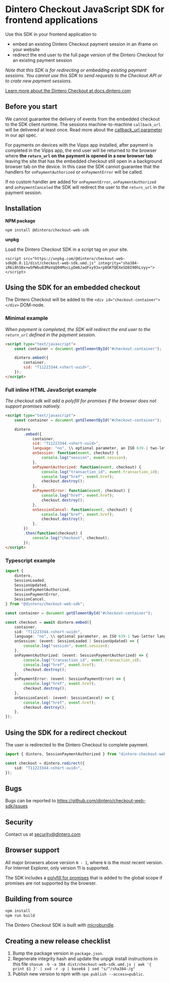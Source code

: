 # Dintero Checkout JavaScript SDK for frontend applications

Use this SDK in your frontend application to

-   embed an existing Dintero Checkout payment session in an iframe on your website
-   redirect the end user to the full page version of the Dintero Checkout for an existing payment session

_Note that this SDK is for redirecting or embedding existing payment sessions. You cannot use this SDK to send requests to the Checkout API or to crate new payment sessions._

[Learn more about the Dintero Checkout at docs.dintero.com](https://docs.dintero.com/docs/checkout-getting-started.html)

## Before you start

We cannot guarantee the delivery of events from the embedded checkout to the SDK client runtime. The sessions machine-to-machine `callback_url` will be delivered at least once. Read more about the [callback_url parameter](https://docs.dintero.com/checkout-api.html#operation/checkout_session_profile_post) in our api spec.

For payments on devices with the Vipps app installed, after payment is completed in the Vipps app, the end user will be returned to the browser where **the `return_url` on the payment is opened in a new browser tab** leaving the site that has the embedded checkout still open in a background browser tab on the device. In this case the SDK cannot guarantee that the handlers for `onPaymentAuthorized` or `onPaymentError` will be called.

If no custom handler are added for `onPaymentError`, `onPaymentAuthorized` and `onPaymentCanceled` the SDK will redirect the user to the `return_url` in the payment session.

## Installation

**NPM package**

```
npm install @dintero/checkout-web-sdk
```

**unpkg**

Load the Dintero Checkout SDK in a script tag on your site.

```
<script src="https://unpkg.com/@dintero/checkout-web-sdk@0.0.11/dist/checkout-web-sdk.umd.js" integrity="sha384-iR6i8hSBx+w5PWbu83MaVqQ04MocLyDm6JadFxy93xrp0GKTQEXeSD8I90hLvyy+"></script>
```

## Using the SDK for an embedded checkout

The Dintero Checkout will be added to the `<div id="checkout-container"></div>` DOM-node.

### Minimal example

_When payment is completed, the SDK will redirect the end user to the `return_url` defined in the payment session._

```html
<script type="text/javascript">
    const container = document.getElementById("#checkout-container");

    dintero.embed({
        container,
        sid: "T11223344.<short-uuid>",
    });
</script>
```

### Full inline HTML JavaScript example

_The checkout sdk will add a polyfill for promises if the browser does not support promises natively._

```html
<script type="text/javascript">
    const container = document.getElementById("#checkout-container");

    dintero
        .embed({
            container,
            sid: "T11223344.<short-uuid>",
            language: "no", \\ optional parameter, an ISO 639-1 two-letter language code
            onSession: function(event, checkout) {
                console.log("session", event.session);
            },
            onPaymentAuthorized: function(event, checkout) {
                console.log("transaction_id", event.transaction_id);
                console.log("href", event.href);
                checkout.destroy();
            },
            onPaymentError: function(event, checkout) {
                console.log("href", event.href);
                checkout.destroy();
            },
            onSessionCancel: function(event, checkout) {
                console.log("href", event.href);
                checkout.destroy();
            },
        })
        .then(function(checkout) {
            console.log("checkout", checkout);
        });
</script>
```

### Typescript example

```ts
import {
    dintero,
    SessionLoaded,
    SessionUpdated,
    SessionPaymentAuthorized,
    SessionPaymentError,
    SessionCancel,
} from "@dintero/checkout-web-sdk";

const container = document.getElementById("#checkout-container");

const checkout = await dintero.embed({
    container,
    sid: "T11223344.<short-uuid>",
    language: "no", \\ optional parameter, an ISO 639-1 two-letter language code
    onSession: (event: SessionLoaded | SessionUpdated) => {
        console.log("session", event.session);
    },
    onPaymentAuthorized: (event: SessionPaymentAuthorized) => {
        console.log("transaction_id", event.transaction_id);
        console.log("href", event.href);
        checkout.destroy();
    },
    onPaymentError: (event: SessionPaymentError) => {
        console.log("href", event.href);
        checkout.destroy();
    },
    onSessionCancel: (event: SessionCancel) => {
        console.log("href", event.href);
        checkout.destroy();
    },
});
```

## Using the SDK for a redirect checkout

The user is redirected to the Dintero Checkout to complete payment.

```ts
import { dintero, SessionPaymentAuthorized } from "dintero-checkout-web-sdk";

const checkout = dintero.redirect({
    sid: "T11223344.<short-uuid>",
});
```

## Bugs

Bugs can be reported to https://github.com/dintero/checkout-web-sdk/issues

## Security

Contact us at [security@dintero.com](mailto:security@dintero.com)

## Browser support

All major browsers above version `N - 1`, where `N` is the most recent version. For Internet Explorer, only version 11 is supported.

The SDK includes a [polyfill for promises](https://github.com/getify/native-promise-only) that is added to the global scope if promises are not supported by the browser.

## Building from source

```bash
npm install
npm run build
```

The Dintero Checkout SDK is built with [microbundle](https://github.com/developit/microbundle).

## Creating a new release checklist

1. Bump the package version in `package.json`.
2. Regenerate integrity hash and update the unpgk install instructions in this file `shasum -b -a 384 dist/checkout-web-sdk.umd.js | awk '{ print $1 }' | xxd -r -p | base64 | sed "s/^/sha384-/g"`
3. Publish new version to npm with `npm publish --access=public`.
